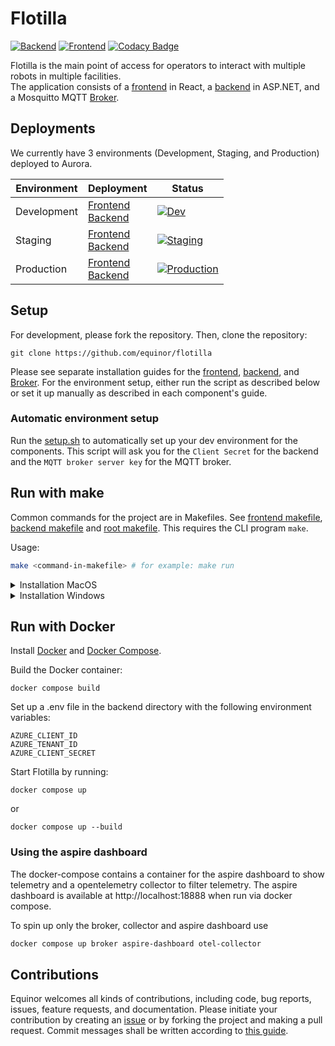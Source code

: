 # Flotilla

[![Backend](https://github.com/equinor/flotilla/actions/workflows/backend_lint_and_test.yml/badge.svg)](https://github.com/equinor/flotilla/actions/workflows/backend_lint_and_test.yml)
[![Frontend](https://github.com/equinor/flotilla/actions/workflows/frontend_lint_and_test.yml/badge.svg)](https://github.com/equinor/flotilla/actions/workflows/frontend_lint_and_test.yml)
[![Codacy Badge](https://app.codacy.com/project/badge/Grade/0b37a44f66044dbc81fff906344b476e)](https://www.codacy.com/gh/equinor/flotilla/dashboard?utm_source=github.com&utm_medium=referral&utm_content=equinor/flotilla&utm_campaign=Badge_Grade)

Flotilla is the main point of access for operators to interact with multiple robots in multiple facilities.  
The application consists of a [frontend](frontend) in React, a [backend](backend) in ASP.NET, and a Mosquitto MQTT [Broker](broker).

## Deployments

We currently have 3 environments (Development, Staging, and Production) deployed to Aurora.

| Environment | Deployment                                                                                                                                                | Status                                                                                                                                                                                      |
| ----------- | --------------------------------------------------------------------------------------------------------------------------------------------------------- | ------------------------------------------------------------------------------------------------------------------------------------------------------------------------------------------- |
| Development | [Frontend](https://shared.dev.aurora.equinor.com/robotics-frontend/)<br>[Backend](https://shared.dev.aurora.equinor.com/robotics-backend/swagger)         | [![Dev](https://github.com/equinor/flotilla/actions/workflows/deploy_to_development.yml/badge.svg)](https://github.com/equinor/flotilla/actions/workflows/deploy_to_development.yml)        |
| Staging     | [Frontend](https://shared.aurora.equinor.com/robotics-staging-frontend/)<br>[Backend](https://shared.aurora.equinor.com/robotics-staging-backend/swagger) | [![Staging](https://github.com/equinor/flotilla/actions/workflows/deploy_to_staging.yml/badge.svg)](https://github.com/equinor/flotilla/actions/workflows/deploy_to_staging.yml)            |
| Production  | [Frontend](https://shared.aurora.equinor.com/robotics-prod-frontend/)<br>[Backend](https://shared.aurora.equinor.com/robotics-prod-backend/swagger)       | [![Production](https://github.com/equinor/flotilla/actions/workflows/promote_to_production.yml/badge.svg)](https://github.com/equinor/flotilla/actions/workflows/promote_to_production.yml) |

## Setup

For development, please fork the repository. Then, clone the repository:

```
git clone https://github.com/equinor/flotilla
```

Please see separate installation guides for the [frontend](frontend), [backend](backend), and [Broker](broker). For the environment setup, either run the script as described below or set it up manually as described in each component's guide.

### Automatic environment setup

Run the [setup.sh](./setup.sh) to automatically set up your dev environment for the components.
This script will ask you for the `Client Secret` for the backend and the `MQTT broker server key` for the MQTT broker.

## Run with make
Common commands for the project are in Makefiles. See [frontend makefile](./frontend/Makefile), [backend makefile](./backend/Makefile) and [root makefile](./Makefile).
This requires the CLI program `make`.

Usage:
```bash
make <command-in-makefile> # for example: make run
```

<details>
<summary>Installation MacOS</summary>

```bash
brew install make
```
</details>
<details>
<summary>Installation Windows</summary>

```bash
choco install make
```
</details>

## Run with Docker

Install [Docker](https://docs.docker.com/engine/install/ubuntu/) and [Docker Compose](https://docs.docker.com/compose/install/).

Build the Docker container:

```
docker compose build
```

Set up a .env file in the backend directory with the following environment variables:

```
AZURE_CLIENT_ID
AZURE_TENANT_ID
AZURE_CLIENT_SECRET
```

Start Flotilla by running:

```
docker compose up
```

or

```
docker compose up --build
```

### Using the aspire dashboard

The docker-compose contains a container for the aspire dashboard to show telemetry and a opentelemetry collector to filter telemetry.
The aspire dashboard is available at http://localhost:18888 when run via docker compose.

To spin up only the broker, collector and aspire dashboard use
```bash
docker compose up broker aspire-dashboard otel-collector
```

## Contributions

Equinor welcomes all kinds of contributions, including code, bug reports, issues, feature requests, and documentation.
Please initiate your contribution by creating an [issue](https://github.com/equinor/isar/issues) or by forking the
project and making a pull request. Commit messages shall be written according to [this guide](https://cbea.ms/git-commit/).
